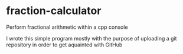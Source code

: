 # fraction-calculator
Perform fractional arithmetic within a cpp console 

I wrote this simple program mostly with the purpose of uploading a git repository in order to get aquainted with GitHub


